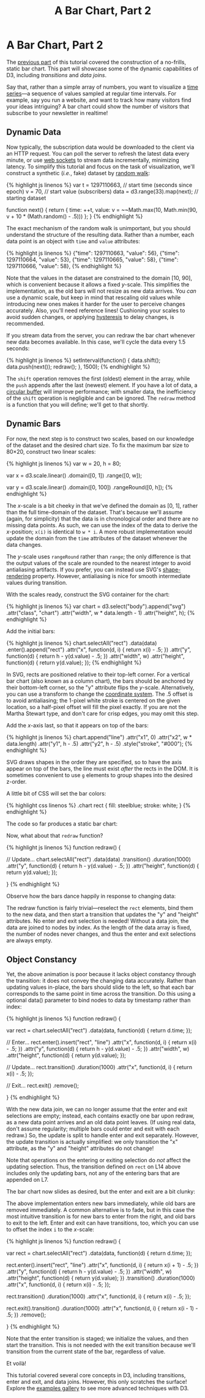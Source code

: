 ﻿---
layout: tutorial
title: A Bar Chart, Part 2
---

# A Bar Chart, Part 2

The [previous part](bar-1.html) of this tutorial covered the construction of a
no-frills, static bar chart. This part will showcase some of the dynamic
capabilities of D3, including *transitions* and *data joins*.

Say that, rather than a simple array of numbers, you want to visualize a [time
series](http://en.wikipedia.org/wiki/Time_series)—a sequence of values sampled
at regular time intervals. For example, say you run a website, and want to track
how many visitors find your ideas intriguing? A bar chart could show the number
of visitors that subscribe to your newsletter in realtime!

## Dynamic Data

Now typically, the subscription data would be downloaded to the client via an
HTTP request. You can poll the server to refresh the latest data every minute,
or use [web sockets](http://www.w3.org/TR/websockets/) to stream data
incrementally, minimizing latency. To simplify this tutorial and focus on the
task of visualization, we'll construct a synthetic (*i.e.*, fake) dataset by
[random walk](http://en.wikipedia.org/wiki/Random_walk):

{% highlight js linenos %}
var t = 1297110663, // start time (seconds since epoch)
    v = 70, // start value (subscribers)
    data = d3.range(33).map(next); // starting dataset

function next() {
  return {
    time: ++t,
    value: v = ~~Math.max(10, Math.min(90, v + 10 * (Math.random() - .5)))
  };
}
{% endhighlight %}

The exact mechanism of the random walk is unimportant, but you should understand
the structure of the resulting data. Rather than a number, each data point is an
object with `time` and `value` attributes:

{% highlight js linenos %}
{"time": 1297110663, "value": 56},
{"time": 1297110664, "value": 53},
{"time": 1297110665, "value": 58},
{"time": 1297110666, "value": 58},
{% endhighlight %}

Note that the values in the dataset are constrained to the domain \[10, 90\],
which is convenient because it allows a fixed *y*-scale. This simplifies the
implementation, as the old bars will not resize as new data arrives. You *can*
use a dynamic scale, but keep in mind that rescaling old values while
introducing new ones makes it harder for the user to perceive changes
accurately. Also, you'll need reference lines! Cushioning your scales to avoid
sudden changes, or applying
[hysteresis](http://en.wikipedia.org/wiki/Hysteresis) to delay changes, is
recommended.

If you stream data from the server, you can redraw the bar chart whenever new
data becomes available. In this case, we'll cycle the data every 1.5 seconds:

{% highlight js linenos %}
setInterval(function() {
  data.shift();
  data.push(next());
  redraw();
}, 1500);
{% endhighlight %}

The `shift` operation removes the first (oldest) element in the array, while the
`push` appends after the last (newest) element. If you have a lot of data, a
[circular buffer](http://en.wikipedia.org/wiki/Circular_buffer) will improve
performance; with smaller data, the inefficiency of the `shift` operation is
negligible and can be ignored. The `redraw` method is a function that you will
define; we'll get to that shortly.

## Dynamic Bars

For now, the next step is to construct two scales, based on our knowledge of the
dataset and the desired chart size. To fix the maximum bar size to 80×20,
construct two linear scales:

{% highlight js linenos %}
var w = 20,
    h = 80;

var x = d3.scale.linear()
    .domain([0, 1])
    .range([0, w]);

var y = d3.scale.linear()
    .domain([0, 100])
    .rangeRound([0, h]);
{% endhighlight %}

The *x*-scale is a bit cheeky in that we've defined the domain as \[0, 1\],
rather than the full time-domain of the dataset. That's because we'll assume
(again, for simplicity) that the data is in chronological order and there are no
missing data points. As such, we can use the index of the data to derive the
*x*-position; `x(i)` is identical to `w * i`. A more robust implementation would
update the domain from the `time` attributes of the dataset whenever the data
changes.

The *y*-scale uses `rangeRound` rather than `range`; the only difference is that
the output values of the scale are rounded to the  nearest integer to avoid
antialiasing artifacts. If you prefer, you can instead use SVG's
[shape-rendering](http://www.w3.org/TR/SVG/painting.html#ShapeRenderingProperty)
property. However, antialiasing is nice for smooth intermediate values during
transition.

With the scales ready, construct the SVG container for the chart:

{% highlight js linenos %}
var chart = d3.select("body").append("svg")
    .attr("class", "chart")
    .attr("width", w * data.length - 1)
    .attr("height", h);
{% endhighlight %}

Add the initial bars:

{% highlight js linenos %}
chart.selectAll("rect")
    .data(data)
  .enter().append("rect")
    .attr("x", function(d, i) { return x(i) - .5; })
    .attr("y", function(d) { return h - y(d.value) - .5; })
    .attr("width", w)
    .attr("height", function(d) { return y(d.value); });
{% endhighlight %}

In SVG, rects are positioned relative to their top-left corner. For a vertical
bar chart (also known as a column chart), the bars should be anchored by their
bottom-left corner, so the "y" attribute flips the *y*-scale. Alternatively, you
can use a transform to change the [coordinate
system](http://www.w3.org/TR/SVG/coords.html). The .5 offset is to avoid
antialiasing; the 1-pixel white stroke is centered on the given location, so a
half-pixel offset will fill the pixel exactly. If you are not the Martha Stewart
type, and don't care for crisp edges, you may omit this step.

Add the *x*-axis last, so that it appears on top of the bars:

{% highlight js linenos %}
chart.append("line")
    .attr("x1", 0)
    .attr("x2", w * data.length)
    .attr("y1", h - .5)
    .attr("y2", h - .5)
    .style("stroke", "#000");
{% endhighlight %}

SVG draws shapes in the order they are specified, so to have the axis appear on
top of the bars, the line must exist *after* the rects in the DOM. It is
sometimes convenient to use `g` elements to group shapes into the desired
z-order.

A little bit of CSS will set the bar colors:

{% highlight css linenos %}
.chart rect {
  fill: steelblue;
  stroke: white;
}
{% endhighlight %}

<style type="text/css">

.chart {
  margin-left: 42px;
}

.chart rect {
  fill: steelblue;
  stroke: white;
}

</style>

<script type="text/javascript">

var t = 1297110663,
    v = 70,
    data = d3.range(33).map(next);

function next() {
  return {
    time: ++t,
    value: v = ~~Math.max(10, Math.min(90, v + 10 * (Math.random() - .5)))
  };
}

</script>

<script type="text/javascript">

var w = 20,
    h = 80;

var x = d3.scale.linear()
    .domain([0, 1])
    .range([0, w]);

var y = d3.scale.linear()
    .domain([0, 100])
    .rangeRound([0, h]);

</script>

The code so far produces a static bar chart:

<script type="text/javascript">

var chart = d3.select(".content").append("svg")
    .attr("class", "chart")
    .attr("width", w * data.length - 1)
    .attr("height", h);

chart.selectAll("rect")
    .data(data)
  .enter().append("rect")
    .attr("x", function(d, i) { return x(i) - .5; })
    .attr("y", function(d) { return h - y(d.value) - .5; })
    .attr("width", w)
    .attr("height", function(d) { return y(d.value); });

chart.append("line")
    .attr("x1", 0)
    .attr("x2", w * data.length)
    .attr("y1", h - .5)
    .attr("y2", h - .5)
    .style("stroke", "#000");

</script>

Now, what about that `redraw` function?

{% highlight js linenos %}
function redraw() {

  // Update…
  chart.selectAll("rect")
      .data(data)
    .transition()
      .duration(1000)
      .attr("y", function(d) { return h - y(d.value) - .5; })
      .attr("height", function(d) { return y(d.value); });

}
{% endhighlight %}

Observe how the bars dance happily in response to changing data:

<script type="text/javascript">

var chart1 = d3.select(".content").append("svg")
    .attr("class", "chart")
    .attr("width", w * data.length - 1)
    .attr("height", h);

chart1.selectAll("rect")
    .data(data)
  .enter().append("rect")
    .attr("x", function(d, i) { return x(i) - .5; })
    .attr("y", function(d) { return h - y(d.value) - .5; })
    .attr("width", w)
    .attr("height", function(d) { return y(d.value); });

chart1.append("line")
    .attr("x1", 0)
    .attr("x2", w * data.length)
    .attr("y1", h - .5)
    .attr("y2", h - .5)
    .style("stroke", "#000");

redraw1();

function redraw1() {

  chart1.selectAll("rect")
      .data(data)
    .transition()
      .duration(1000)
      .attr("y", function(d) { return h - y(d.value) - .5; })
      .attr("height", function(d) { return y(d.value); });

}

</script>

The redraw function is fairly trivial—reselect the `rect` elements, bind them to
the new data, and then start a transition that updates the "y" and "height"
attributes. No enter and exit selection is needed! Without a data join, the data
are joined to nodes by index. As the length of the data array is fixed, the
number of nodes never changes, and thus the enter and exit selections are always
empty.

## Object Constancy

Yet, the above animation is poor because it lacks object constancy through the
transition: it does not convey the changing data accurately. Rather than
updating values in-place, the bars should slide to the left, so that each bar
corresponds to the same point in time across the transition. Do this using a optional data() 
parameter to bind nodes to data by timestamp rather than index:

{% highlight js linenos %}
function redraw() {

  var rect = chart.selectAll("rect")
      .data(data, function(d) { return d.time; });

  // Enter…
  rect.enter().insert("rect", "line")
      .attr("x", function(d, i) { return x(i) - .5; })
      .attr("y", function(d) { return h - y(d.value) - .5; })
      .attr("width", w)
      .attr("height", function(d) { return y(d.value); });

  // Update…
  rect.transition()
      .duration(1000)
      .attr("x", function(d, i) { return x(i) - .5; });

  // Exit…
  rect.exit()
      .remove();

}
{% endhighlight %}

With the new data join, we can no longer assume that the enter and exit
selections are empty; instead, each contains exactly one bar upon redraw, as a
new data point arrives and an old data point leaves. (If using real data, don't
assume regularity; multiple bars could enter and exit with each redraw.) So, the
update is split to handle enter and exit separately. However, the update
transition is actually simplified: we only transition the "x" attribute, as the
"y" and "height" attributes do not change!

Note that operations on the entering or exiting selection do *not* affect the
updating selection. Thus, the transition defined on `rect` on L14 above includes
only the updating bars, not any of the entering bars that are appended on L7.

The bar chart now slides as desired, but the enter and exit are a bit clunky:

<script type="text/javascript">

var chart2 = d3.select(".content").append("svg")
    .attr("class", "chart")
    .attr("width", w * data.length - 1)
    .attr("height", h);

chart2.append("line")
    .attr("x1", 0)
    .attr("x2", w * data.length)
    .attr("y1", h - .5)
    .attr("y2", h - .5)
    .style("stroke", "#000");

redraw2();

function redraw2() {

  var rect = chart2.selectAll("rect")
      .data(data, function(d) { return d.time; });

  rect.enter().insert("rect", "line")
      .attr("x", function(d, i) { return x(i) - .5; })
      .attr("y", function(d) { return h - y(d.value) - .5; })
      .attr("width", w)
      .attr("height", function(d) { return y(d.value); });

  rect.transition()
      .duration(1000)
      .attr("x", function(d, i) { return x(i) - .5; });

  rect.exit()
      .remove();

}

</script>

The above implementation enters new bars immediately, while old bars are removed
immediately. A common alternative is to fade, but in this case the most
intuitive transition is for new bars to enter from the right, and old bars to
exit to the left. Enter and exit can have transitions, too, which you can use to
offset the index `i` to the *x*-scale:

{% highlight js linenos %}
function redraw() {

  var rect = chart.selectAll("rect")
      .data(data, function(d) { return d.time; });

  rect.enter().insert("rect", "line")
      .attr("x", function(d, i) { return x(i + 1) - .5; })
      .attr("y", function(d) { return h - y(d.value) - .5; })
      .attr("width", w)
      .attr("height", function(d) { return y(d.value); })
    .transition()
      .duration(1000)
      .attr("x", function(d, i) { return x(i) - .5; });

  rect.transition()
      .duration(1000)
      .attr("x", function(d, i) { return x(i) - .5; });

  rect.exit().transition()
      .duration(1000)
      .attr("x", function(d, i) { return x(i - 1) - .5; })
      .remove();

}
{% endhighlight %}

Note that the enter transition is staged; we initialize the values, and then
start the transition. This is not needed with the exit transition because we'll
transition from the current state of the bar, regardless of value.

Et voilà!

<script type="text/javascript">

var chart3 = d3.select(".content").append("svg")
    .attr("class", "chart")
    .attr("width", w * data.length - 1)
    .attr("height", h);

chart3.append("line")
    .attr("x1", 0)
    .attr("x2", w * data.length)
    .attr("y1", h - .5)
    .attr("y2", h - .5)
    .style("stroke", "#000");

redraw3();

function redraw3() {

  var rect = chart3.selectAll("rect")
      .data(data, function(d) { return d.time; });

  rect.enter().insert("rect", "line")
      .attr("x", function(d, i) { return x(i + 1) - .5; })
      .attr("y", function(d) { return h - y(d.value) - .5; })
      .attr("width", w)
      .attr("height", function(d) { return y(d.value); })
    .transition()
      .duration(1000)
      .attr("x", function(d, i) { return x(i) - .5; });

  rect.transition()
      .duration(1000)
      .attr("x", function(d, i) { return x(i) - .5; });

  rect.exit().transition()
      .duration(1000)
      .attr("x", function(d, i) { return x(i - 1) - .5; })
      .remove();

}

</script>

This tutorial covered several core concepts in D3, including transitions, enter
and exit, and data joins. However, this only scratches the surface! Explore the
[examples gallery](../ex/) to see more advanced techniques with D3.

<script type="text/javascript">

setInterval(function() {
  data.shift();
  data.push(next());
  redraw1();
  redraw2();
  redraw3();
  d3.timer.flush(); // avoid memory leak when in background tab
}, 1500);

</script>
